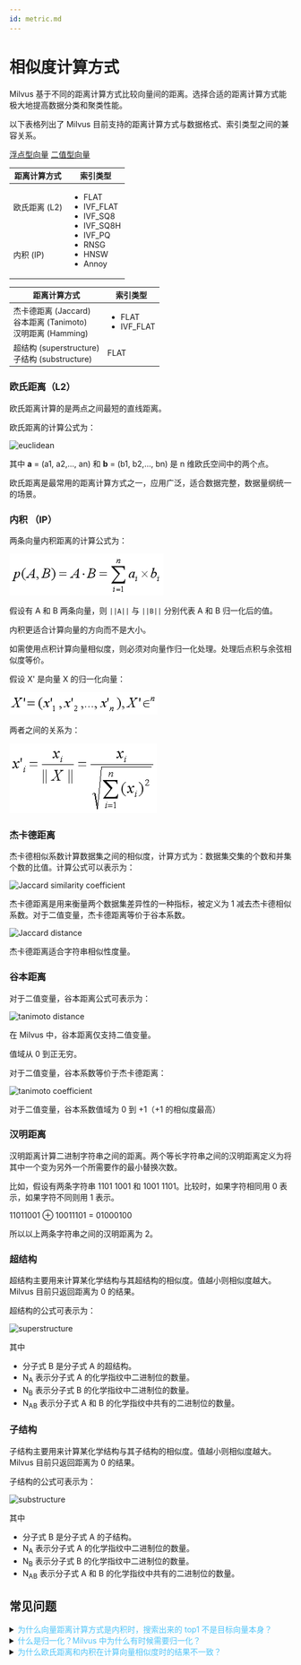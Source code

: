 ```yaml
---
id: metric.md
---
```


# 相似度计算方式

Milvus 基于不同的距离计算方式比较向量间的距离。选择合适的距离计算方式能极大地提高数据分类和聚类性能。

以下表格列出了 Milvus 目前支持的距离计算方式与数据格式、索引类型之间的兼容关系。



<div class="filter">
<a href="#floating">浮点型向量</a> <a href="#binary">二值型向量</a>

</div>

<div class="filter-floating table-wrapper" markdown="block">

<table class="tg">
<thead>
  <tr>
    <th class="tg-0pky">距离计算方式</th>
    <th class="tg-0pky">索引类型</th>
  </tr>
</thead>
<tbody>
  <tr>
    <td class="tg-0pky">欧氏距离 (L2)</td>
    <td class="tg-0pky" rowspan="2"><ul><li>FLAT</li><li>IVF_FLAT</li><li>IVF_SQ8</li><li>IVF_SQ8H</li><li>IVF_PQ</li><li>RNSG</li><li>HNSW</li><li>Annoy</li></ul></td>
  </tr>
  <tr>
    <td class="tg-0pky">内积 (IP)</td>
  </tr>
</tbody>
</table>

</div>

<div class="filter-binary table-wrapper" markdown="block">

<table class="tg">
<thead>
  <tr>
    <th class="tg-0pky">距离计算方式</th>
    <th class="tg-0pky">索引类型</th>
  </tr>
</thead>
<tbody>
  <tr>
    <td class="tg-0pky">杰卡德距离 (Jaccard)<br>谷本距离 (Tanimoto)<br>汉明距离 (Hamming)</td>
    <td class="tg-0pky"><ul><li>FLAT</li><li>IVF_FLAT</li></ul></td>
  </tr>
  <tr>
    <td class="tg-0pky">超结构 (superstructure)<br>子结构 (substructure)</td>
    <td class="tg-0pky">FLAT</td>
  </tr>
</tbody>
</table>

</div>



### 欧氏距离（L2）

欧氏距离计算的是两点之间最短的直线距离。

欧氏距离的计算公式为：

![euclidean](../../../assets/euclidean_metric.png)

其中 **a** = (a1, a2,..., an) 和 **b** = (b1, b2,..., bn) 是 n 维欧氏空间中的两个点。

欧氏距离是最常用的距离计算方式之一，应用广泛，适合数据完整，数据量纲统一的场景。

### 内积 （IP）

两条向量内积距离的计算公式为：

![ip](../../../assets/IP_formula.png)


假设有 A 和 B 两条向量，则 `||A||` 与 `||B||` 分别代表 A 和 B 归一化后的值。

内积更适合计算向量的方向而不是大小。

<div class="alert note">
如需使用点积计算向量相似度，则必须对向量作归一化处理。处理后点积与余弦相似度等价。
</div>

假设 X' 是向量 X 的归一化向量：

![normalize](../../../assets/normalize_formula.png)

两者之间的关系为：

![normalization](../../../assets/normalization_formula.png)

### 杰卡德距离

杰卡德相似系数计算数据集之间的相似度，计算方式为：数据集交集的个数和并集个数的比值。计算公式可以表示为：

![Jaccard similarity coefficient](../../../assets/jaccard_coeff.png)

杰卡德距离是用来衡量两个数据集差异性的一种指标，被定义为 1 减去杰卡德相似系数。对于二值变量，杰卡德距离等价于谷本系数。

![Jaccard distance](../../../assets/jaccard_dist.png)

杰卡德距离适合字符串相似性度量。

### 谷本距离

对于二值变量，谷本距离公式可表示为：

![tanimoto distance](../../../assets/tanimoto_dist.png)

在 Milvus 中，谷本距离仅支持二值变量。

值域从 0 到正无穷。

对于二值变量，谷本系数等价于杰卡德距离：

![tanimoto coefficient](../../../assets/tanimoto_coeff.png)

对于二值变量，谷本系数值域为 0 到 +1（+1 的相似度最高）

### 汉明距离

汉明距离计算二进制字符串之间的距离。两个等长字符串之间的汉明距离定义为将其中一个变为另外一个所需要作的最小替换次数。

比如，假设有两条字符串 1101 1001 和 1001 1101。比较时，如果字符相同用 0 表示，如果字符不同则用 1 表示。

11011001 ⊕ 10011101 = 01000100

所以以上两条字符串之间的汉明距离为 2。

### 超结构

超结构主要用来计算某化学结构与其超结构的相似度。值越小则相似度越大。Milvus 目前只返回距离为 0 的结果。

超结构的公式可表示为：

![superstructure](../../../assets/superstructure.png)

其中

- 分子式 B 是分子式 A 的超结构。
- N<sub>A</sub> 表示分子式 A 的化学指纹中二进制位的数量。
- N<sub>B</sub> 表示分子式 B 的化学指纹中二进制位的数量。
- N<sub>AB</sub> 表示分子式 A 和 B 的化学指纹中共有的二进制位的数量。

### 子结构

子结构主要用来计算某化学结构与其子结构的相似度。值越小则相似度越大。Milvus 目前只返回距离为 0 的结果。

子结构的公式可表示为：

![substructure](../../../assets/substructure.png)

其中

- 分子式 B 是分子式 A 的子结构。
- N<sub>A</sub> 表示分子式 A 的化学指纹中二进制位的数量。
- N<sub>B</sub> 表示分子式 B 的化学指纹中二进制位的数量。
- N<sub>AB</sub> 表示分子式 A 和 B 的化学指纹中共有的二进制位的数量。



## 常见问题

<details>
<summary><font color="#4fc4f9">为什么向量距离计算方式是内积时，搜索出来的 top1 不是目标向量本身？</font></summary>
{{fragments/faq_top1_not_target.md}}
</details>
<details>
<summary><font color="#4fc4f9">什么是归一化？Milvus 中为什么有时候需要归一化？</font></summary>
{{fragments/faq_normalize_embeddings.md}}
</details>
<details>
<summary><font color="#4fc4f9">为什么欧氏距离和内积在计算向量相似度时的结果不一致？</font></summary>
{{fragments/faq_euclidean_ip_different_results.md}}
</details>
